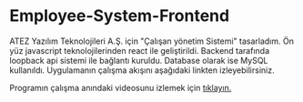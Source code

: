 # Employee-System-Frontend

ATEZ Yazılım Teknolojileri A.Ş. için "Çalışan yönetim Sistemi" tasarladım. Ön yüz javascript teknolojilerinden react ile geliştirildi. Backend tarafında loopback api sistemi ile bağlantı kuruldu. Database olarak ise MySQL kullanıldı. Uygulamanın çalışma akışını aşağıdaki linkten izleyebilirsiniz.

Programın çalışma anındaki videosunu izlemek için [tıklayın.](https://drive.google.com/file/d/1mNMt2CqSEw4dVy3eYlpBvx3XnM3aCdnW/view)
